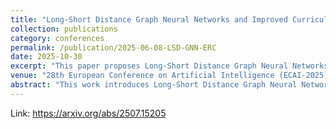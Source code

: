 ```yaml
---
title: "Long-Short Distance Graph Neural Networks and Improved Curriculum Learning for Emotion Recognition in Conversation"
collection: publications
category: conferences
permalink: /publication/2025-06-08-LSD-GNN-ERC
date: 2025-10-30
excerpt: "This paper proposes Long-Short Distance Graph Neural Networks combined with improved curriculum learning for emotion recognition in conversations."
venue: "28th European Conference on Artificial Intelligence (ECAI-2025)"
abstract: "This work introduces Long-Short Distance Graph Neural Networks (LSD-GNNs) to model both local and global contextual dependencies in conversations for emotion recognition. An improved curriculum learning strategy is applied to optimize training. Experiments show the proposed model outperforms previous approaches on benchmark datasets."
---
```

Link: https://arxiv.org/abs/2507.15205
